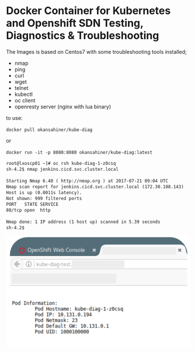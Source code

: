 # Docker Container for Kubernetes and Openshift SDN Testing, Diagnostics & Troubleshooting

The Images is based on Centos7 with some troubleshooting tools installed;
* nmap
* ping
* curl
* wget
* telnet
* kubectl 
* oc client 
* openresty server (nginx with lua binary) 

to use:

`docker pull okansahiner/kube-diag`

or

`docker run -it -p 8080:8080 okansahiner/kube-diag:latest`

```
root@lxoscp01 ~]# oc rsh kube-diag-1-z0csq                                                                            
sh-4.2$ nmap jenkins.cicd.svc.cluster.local

Starting Nmap 6.40 ( http://nmap.org ) at 2017-07-21 09:04 UTC
Nmap scan report for jenkins.cicd.svc.cluster.local (172.30.108.143)
Host is up (0.0011s latency).
Not shown: 999 filtered ports
PORT   STATE SERVICE
80/tcp open  http

Nmap done: 1 IP address (1 host up) scanned in 5.39 seconds
sh-4.2$
```
![](images/kube_diag_web.png)


